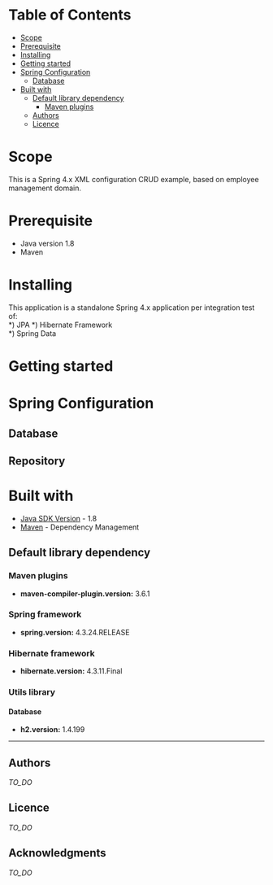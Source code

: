 # Table of Contents

* [Scope](#scope)
* [Prerequisite](#prerequisite)
* [Installing](#installing)
* [Getting started](#getting-started)
* [Spring Configuration](#spring-configuration)
  * [Database](#database)
* [Built with](#built-with)
    * [Default library dependency](#default-library-dependency)
      * [Maven plugins](#maven-plugins)
  * [Authors](#authors)  
  * [Licence](#licence)
  
# Scope

This is a Spring 4.x XML configuration CRUD example, based on employee management domain.  

# Prerequisite
* Java version 1.8
* Maven 

# Installing

This application is a standalone Spring 4.x application per integration test of:  
*) JPA
*) Hibernate Framework  
*) Spring Data

# Getting started


# Spring Configuration

## Database

## Repository


# Built with
* [Java SDK Version](http://www.oracle.com/technetwork/java/javase/downloads/index.html) - 1.8
* [Maven](https://maven.apache.org/) - Dependency Management

## Default library dependency

### Maven plugins
* **maven-compiler-plugin.version:** 3.6.1

### Spring framework
* **spring.version:** 4.3.24.RELEASE

### Hibernate framework
* **hibernate.version:** 4.3.11.Final

### Utils library

#### Database
* **h2.version:** 1.4.199
* **

## Authors
*TO_DO*

## Licence
*TO_DO*

## Acknowledgments
*TO_DO*
  
